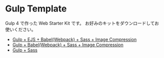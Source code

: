 # Gulp Template

Gulp 4 で作った Web Starter Kit です。
お好みのキットをダウンロードしてお使いください。

- [Gulp + EJS + Babel(Webpack) + Sass + Image Compression](https://github.com/ekkun/gulp-v4-template/tree/master/gulp_ejs_babel_sass)
- [Gulp + Babel(Webpack) + Sass + Image Compression](https://github.com/ekkun/gulp-v4-template/tree/master/gulp_babel_sass)
- [Gulp + Sass](https://github.com/ekkun/gulp-v4-template/tree/master/gulp_sass)
